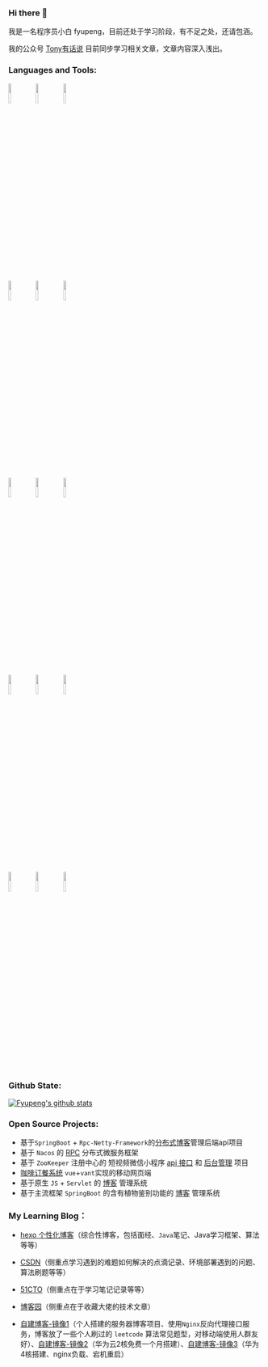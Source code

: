 ### Hi there 👋

我是一名程序员小白 fyupeng，目前还处于学习阶段，有不足之处，还请包涵。

我的公众号 [Tony有话说](https://yupeng-tuchuang.oss-cn-shenzhen.aliyuncs.com/image-20220619165119970.png) 目前同步学习相关文章，文章内容深入浅出。

### Languages and Tools:
<p>  
  <!-- Your languages and tools. Be careful with the alignment. 
  You can use this sites to get logos: https://www.vectorlogo.zone or https://simpleicons.org/
  -->
  <code><img width="10%" src="https://www.vectorlogo.zone/logos/redis/redis-ar21.svg"></code>
  <code><img width="10%" src="https://www.vectorlogo.zone/logos/java/java-ar21.svg"></code>
  <code><img width="10%" src="https://www.vectorlogo.zone/logos/javascript/javascript-ar21.svg"></code>
  <br />
  <code><img width="10%" src="https://www.vectorlogo.zone/logos/mysql/mysql-ar21.svg"></code>
  <code><img width="10%" src="https://www.vectorlogo.zone/logos/oracle/oracle-ar21.svg"></code>
  <code><img width="10%" src="https://www.vectorlogo.zone/logos/mongodb/mongodb-ar21.svg"></code>
  <br />
  <code><img width="10%" src="https://www.vectorlogo.zone/logos/nodejs/nodejs-ar21.svg"></code>
  <code><img width="10%" src="https://www.vectorlogo.zone/logos/nginx/nginx-ar21.svg"></code>
  <code><img width="10%" src="https://www.vectorlogo.zone/logos/docker/docker-ar21.svg"></code>
  <br />
  <code><img width="10%" src="https://www.vectorlogo.zone/logos/springio/springio-ar21.svg"></code>
  <code><img width="10%" src="https://www.vectorlogo.zone/logos/git-scm/git-scm-ar21.svg"></code>
  <code><img width="10%" src="https://www.vectorlogo.zone/logos/angular/angular-ar21.svg"></code>
  <br />
  <code><img width="10%" src="https://www.vectorlogo.zone/logos/jquery/jquery-ar21.svg"></code>
  <code><img width="10%" src="https://www.vectorlogo.zone/logos/golang/golang-ar21.svg"></code>
  <code><img width="10%" src="https://www.vectorlogo.zone/logos/apache_zookeeper/apache_zookeeper-ar21.svg"></code>
</p>

### Github State:

[![Fyupeng's github stats](https://github-readme-stats.vercel.app/api?username=fyupeng&show_icons=true&title_color=79ff97&icon_color=79ff97&text_color=9f9f9f&bg_color=F8F8FF)](https://github.com/anuraghazra/github-readme-stats)

### Open Source Projects:

- 基于`SpringBoot` + `Rpc-Netty-Framework`的[分布式博客](https://github.com/fyupeng/distributed-blog-system-api)管理后端api项目
- 基于 `Nacos` 的 [RPC](https://github.com/Fyupeng/rpc-netty-framework) 分布式微服务框架
- 基于 `ZooKeeper` 注册中心的 短视频微信小程序 [api 接口](https://github.com/Fyupeng/tony-videos-dev) 和 [后台管理](https://github.com/fyupeng/tony-videos-admin) 项目
- [咖啡订餐系统](https://github.com/Fyupeng/coffee) `vue`+`vant`实现的移动网页端
- 基于原生 `JS` + `Servlet` 的 [博客](https://github.com/Fyupeng/MyBlog) 管理系统
- 基于主流框架 `SpringBoot` 的含有植物鉴别功能的 [博客](https://github.com/Fyupeng/crop-multi-api) 管理系统


### My Learning Blog：
- [hexo 个性化博客](http://lhx.cool/)（综合性博客，包括面经、`Java`笔记、Java学习框架、算法等等）

- [CSDN](https://blog.csdn.net/F15217283411)（侧重点学习遇到的难题如何解决的点滴记录、环境部署遇到的问题、算法刷题等等）

- [51CTO](https://blog.51cto.com/fyphome)（侧重点在于学习笔记记录等等）
- [博客园](https://www.cnblogs.com/fyphome/)（侧重点在于收藏大佬的技术文章）
- [自建博客-镜像1](http://120.76.217.185:8080/classfication)（个人搭建的服务器博客项目、使用`Nginx`反向代理接口服务，博客放了一些个人刷过的 `leetcode` 算法常见题型，对移动端使用人群友好）、[自建博客-镜像2](http://139.159.185.83:8080/classfication)（华为云2核免费一个月搭建）、[自建博客-镜像3](http://121.37.12.67:8080/classfication)（华为4核搭建、nginx负载、宕机重启）
 
